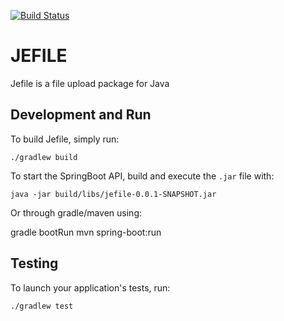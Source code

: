  [![Build Status](https://semaphoreci.com/api/v1/projects/a329c770-30af-491e-a5af-6e3c503f6dc4/2005670/shields_badge.svg)](https://semaphoreci.com/lucasdeassis-50/jefile)

# JEFILE
	
Jefile is a file upload package for Java
	
## Development and Run

To build Jefile, simply run:

    ./gradlew build

To start the SpringBoot API, build and execute the `.jar` file with:

	java -jar build/libs/jefile-0.0.1-SNAPSHOT.jar

Or through gradle/maven using:

  gradle bootRun
  mvn spring-boot:run

## Testing

To launch your application's tests, run:

    ./gradlew test

